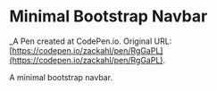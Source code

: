 # Minimal Bootstrap Navbar
 _A Pen created at CodePen.io. Original URL: [https://codepen.io/zackahl/pen/RgGaPL](https://codepen.io/zackahl/pen/RgGaPL).

 A minimal bootstrap navbar.